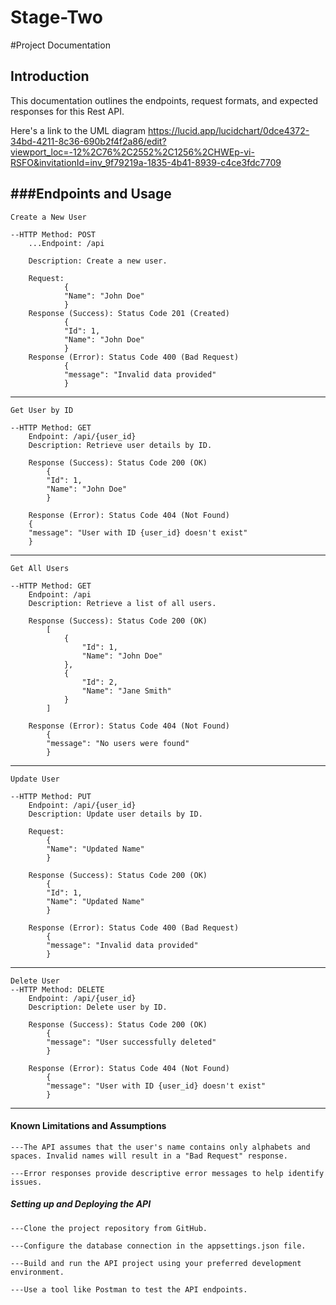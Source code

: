 # Stage-Two

#Project Documentation

## Introduction

This documentation outlines the endpoints, request formats, and expected responses for this Rest API.


Here's a link to the UML diagram https://lucid.app/lucidchart/0dce4372-34bd-4211-8c36-690b2f4f2a86/edit?viewport_loc=-12%2C76%2C2552%2C1256%2CHWEp-vi-RSFO&invitationId=inv_9f79219a-1835-4b41-8939-c4ce3fdc7709

## ###Endpoints and Usage

    Create a New User

    --HTTP Method: POST
        ...Endpoint: /api

        Description: Create a new user.

        Request:
                {
                "Name": "John Doe"
                }
        Response (Success): Status Code 201 (Created)
                {
                "Id": 1,
                "Name": "John Doe"
                }
        Response (Error): Status Code 400 (Bad Request)
                {
                "message": "Invalid data provided"
                }

---

    Get User by ID

    --HTTP Method: GET
        Endpoint: /api/{user_id}
        Description: Retrieve user details by ID.

        Response (Success): Status Code 200 (OK)
            {
            "Id": 1,
            "Name": "John Doe"
            }

        Response (Error): Status Code 404 (Not Found)
        {
        "message": "User with ID {user_id} doesn't exist"
        }

---

    Get All Users

    --HTTP Method: GET
        Endpoint: /api
        Description: Retrieve a list of all users.

        Response (Success): Status Code 200 (OK)
            [
                {
                    "Id": 1,
                    "Name": "John Doe"
                },
                {
                    "Id": 2,
                    "Name": "Jane Smith"
                }
            ]

        Response (Error): Status Code 404 (Not Found)
            {
            "message": "No users were found"
            }

---

    Update User

    --HTTP Method: PUT
        Endpoint: /api/{user_id}
        Description: Update user details by ID.

        Request:
            {
            "Name": "Updated Name"
            }

        Response (Success): Status Code 200 (OK)
            {
            "Id": 1,
            "Name": "Updated Name"
            }

        Response (Error): Status Code 400 (Bad Request)
            {
            "message": "Invalid data provided"
            }

---

    Delete User
    --HTTP Method: DELETE
        Endpoint: /api/{user_id}
        Description: Delete user by ID.

        Response (Success): Status Code 200 (OK)
            {
            "message": "User successfully deleted"
            }

        Response (Error): Status Code 404 (Not Found)
            {
            "message": "User with ID {user_id} doesn't exist"
            }

---

#### Known Limitations and Assumptions

    ---The API assumes that the user's name contains only alphabets and spaces. Invalid names will result in a "Bad Request" response.

    ---Error responses provide descriptive error messages to help identify issues.

##### Setting up and Deploying the API

    ---Clone the project repository from GitHub.

    ---Configure the database connection in the appsettings.json file.

    ---Build and run the API project using your preferred development environment.

    ---Use a tool like Postman to test the API endpoints.
